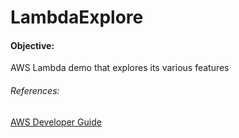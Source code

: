 # LambdaExplore

#### Objective:
AWS Lambda demo that explores its various features

###### References:
[AWS Developer Guide](https://docs.aws.amazon.com/lambda/latest/dg/welcome.html)
